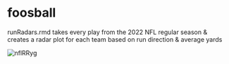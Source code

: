 # foosball

runRadars.rmd takes every play from the 2022 NFL regular season & creates a radar plot for each team based on run direction & average yards

![nflRRyg](https://user-images.githubusercontent.com/101683174/215966153-e9b75697-38b7-4bb0-a21a-b39e71457754.png)
